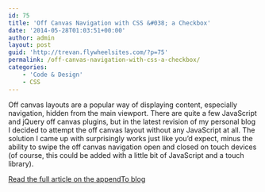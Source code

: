 ```yaml
---
id: 75
title: 'Off Canvas Navigation with CSS &#038; a Checkbox'
date: '2014-05-28T01:03:51+00:00'
author: admin
layout: post
guid: 'http://trevan.flywheelsites.com/?p=75'
permalink: /off-canvas-navigation-with-css-a-checkbox/
categories:
    - 'Code & Design'
    - CSS
---
```


Off canvas layouts are a popular way of displaying content, especially navigation, hidden from the main viewport. There are quite a few JavaScript and jQuery off canvas plugins, but in the latest revision of my personal blog I decided to attempt the off canvas layout without any JavaScript at all. The solution I came up with surprisingly works just like you’d expect, minus the ability to swipe the off canvas navigation open and closed on touch devices (of course, this could be added with a little bit of JavaScript and a touch library).

[Read the full article on the appendTo blog](http://appendto.com/2014/05/canvas-navigation-css-checkbox/)